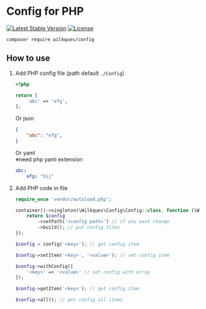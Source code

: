 # Config for PHP

[![Latest Stable Version](https://poser.pugx.org/wilkques/config/v/stable)](https://packagist.org/packages/wilkques/config)
[![License](https://poser.pugx.org/wilkques/config/license)](https://packagist.org/packages/wilkques/config)

````
composer require wilkques/config
````

## How to use
1. Add PHP config file (path default `./Config`)
    ```php
    <?php

    return [
        'abc' => 'efg',
    ];
    ```

    Or json

    ```json
    {
        "abc": "efg",
    }
    ```

    Or yaml<br>
    ※need php yaml extension

    ```yaml
    abc:
        efg: "hij"
    ```

1. Add PHP code in file
    ```php
    require_once 'vendor/autoload.php';

    container()->singleton(\Wilkques\Config\Config::class, function (\Wilkques\Config\Config $config) {
        return $config
            ->setPath('<config path>') // if you want change
            ->build(); // put config files
    });

    $config = config('<key>'); // get config item

    $config->setItem('<key>', '<value>'); // set config item

    $config->withConfig([
        '<key>' => '<value>' // set config with array
    ]);

    $config->getItem('<key>'); // get config item

    $config->all(); // get config all items
    ```